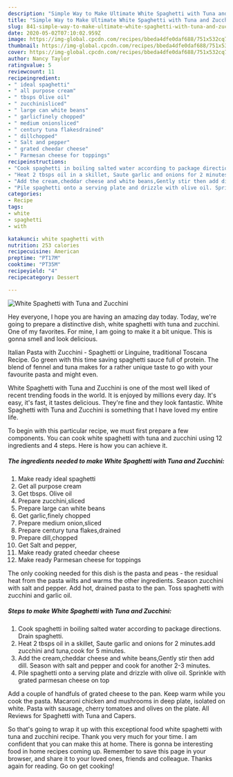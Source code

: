 ```yaml
---
description: "Simple Way to Make Ultimate White Spaghetti with Tuna and Zucchini"
title: "Simple Way to Make Ultimate White Spaghetti with Tuna and Zucchini"
slug: 841-simple-way-to-make-ultimate-white-spaghetti-with-tuna-and-zucchini
date: 2020-05-02T07:10:02.959Z
image: https://img-global.cpcdn.com/recipes/bbeda4dfe0daf688/751x532cq70/white-spaghetti-with-tuna-and-zucchini-recipe-main-photo.jpg
thumbnail: https://img-global.cpcdn.com/recipes/bbeda4dfe0daf688/751x532cq70/white-spaghetti-with-tuna-and-zucchini-recipe-main-photo.jpg
cover: https://img-global.cpcdn.com/recipes/bbeda4dfe0daf688/751x532cq70/white-spaghetti-with-tuna-and-zucchini-recipe-main-photo.jpg
author: Nancy Taylor
ratingvalue: 5
reviewcount: 11
recipeingredient:
- " ideal spaghetti"
- " all purpose cream"
- " tbsps Olive oil"
- " zucchinisliced"
- " large can white beans"
- " garlicfinely chopped"
- " medium onionsliced"
- " century tuna flakesdrained"
- " dillchopped"
- " Salt and pepper"
- " grated cheedar cheese"
- " Parmesan cheese for toppings"
recipeinstructions:
- "Cook spaghetti in boiling salted water according to package directions. Drain spaghetti."
- "Heat 2 tbsps oil in a skillet, Saute garlic and onions for 2 minutes.add zucchini and tuna,cook for 5 minutes."
- "Add the cream,cheddar cheese and white beans,Gently stir then add dill. Season with salt and pepper and cook for another 2-3 minutes."
- "Pile spaghetti onto a serving plate and drizzle with olive oil. Sprinkle with grated parmesan cheese on top"
categories:
- Recipe
tags:
- white
- spaghetti
- with

katakunci: white spaghetti with 
nutrition: 253 calories
recipecuisine: American
preptime: "PT17M"
cooktime: "PT35M"
recipeyield: "4"
recipecategory: Dessert

---
```



![White Spaghetti with Tuna and Zucchini](https://img-global.cpcdn.com/recipes/bbeda4dfe0daf688/751x532cq70/white-spaghetti-with-tuna-and-zucchini-recipe-main-photo.jpg)

Hey everyone, I hope you are having an amazing day today. Today, we're going to prepare a distinctive dish, white spaghetti with tuna and zucchini. One of my favorites. For mine, I am going to make it a bit unique. This is gonna smell and look delicious.

Italian Pasta with Zucchini - Spaghetti or Linguine, traditional Toscana Recipe. Go green with this time saving spaghetti sauce full of protein. The blend of fennel and tuna makes for a rather unique taste to go with your favourite pasta and might even.

White Spaghetti with Tuna and Zucchini is one of the most well liked of recent trending foods in the world. It is enjoyed by millions every day. It's easy, it's fast, it tastes delicious. They're fine and they look fantastic. White Spaghetti with Tuna and Zucchini is something that I have loved my entire life.


To begin with this particular recipe, we must first prepare a few components. You can cook white spaghetti with tuna and zucchini using 12 ingredients and 4 steps. Here is how you can achieve it.

<!--inarticleads1-->

##### The ingredients needed to make White Spaghetti with Tuna and Zucchini:

1. Make ready  ideal spaghetti
1. Get  all purpose cream
1. Get  tbsps. Olive oil
1. Prepare  zucchini,sliced
1. Prepare  large can white beans
1. Get  garlic,finely chopped
1. Prepare  medium onion,sliced
1. Prepare  century tuna flakes,drained
1. Prepare  dill,chopped
1. Get  Salt and pepper,
1. Make ready  grated cheedar cheese
1. Make ready  Parmesan cheese for toppings


The only cooking needed for this dish is the pasta and peas - the residual heat from the pasta wilts and warms the other ingredients. Season zucchini with salt and pepper. Add hot, drained pasta to the pan. Toss spaghetti with zucchini and garlic oil. 

<!--inarticleads2-->

##### Steps to make White Spaghetti with Tuna and Zucchini:

1. Cook spaghetti in boiling salted water according to package directions. Drain spaghetti.
1. Heat 2 tbsps oil in a skillet, Saute garlic and onions for 2 minutes.add zucchini and tuna,cook for 5 minutes.
1. Add the cream,cheddar cheese and white beans,Gently stir then add dill. Season with salt and pepper and cook for another 2-3 minutes.
1. Pile spaghetti onto a serving plate and drizzle with olive oil. Sprinkle with grated parmesan cheese on top


Add a couple of handfuls of grated cheese to the pan. Keep warm while you cook the pasta. Macaroni chicken and mushrooms in deep plate, isolated on white. Pasta with sausage, cherry tomatoes and olives on the plate. All Reviews for Spaghetti with Tuna and Capers. 

So that's going to wrap it up with this exceptional food white spaghetti with tuna and zucchini recipe. Thank you very much for your time. I am confident that you can make this at home. There is gonna be interesting food in home recipes coming up. Remember to save this page in your browser, and share it to your loved ones, friends and colleague. Thanks again for reading. Go on get cooking!
